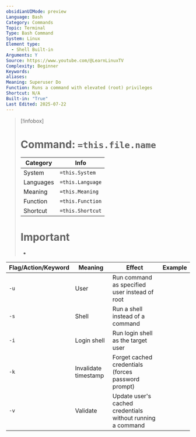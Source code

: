 ```yaml
---
obsidianUIMode: preview
Language: Bash
Category: Commands
Topic: Terminal
Type: Bash Command
System: Linux
Element type:
  - Shell Built-in
Arguments: Y
Source: https://www.youtube.com/@LearnLinuxTV
Complexity: Beginner
Keywords: 
aliases: 
Meaning: Superuser Do
Function: Runs a command with elevated (root) privileges
Shortcut: N/A
Built-in: "True"
Last Edited: 2025-07-22
---
```

>[!infobox]
> # Command: `=this.file.name`
> Category |  Info |
> ---|---|
> System|`=this.System`
> Languages|`=this.Language`
> Meaning|`=this.Meaning`
> Function| `=this.Function`
> Shortcut|`=this.Shortcut`
> # Important
> -

| Flag/Action/Keyword | Meaning              | Effect                                                     | Example |
| ------------------- | -------------------- | ---------------------------------------------------------- | ------- |
| `-u`                | User                 | Run command as specified user instead of root              |         |
| `-s`                | Shell                | Run a shell instead of a command                           |         |
| `-i`                | Login shell          | Run login shell as the target user                         |         |
| `-k`                | Invalidate timestamp | Forget cached credentials (forces password prompt)         |         |
| `-v`                | Validate             | Update user's cached credentials without running a command |         |
